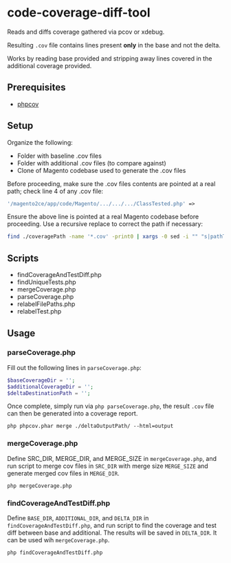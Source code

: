 # code-coverage-diff-tool
Reads and diffs coverage gathered via pcov or xdebug.

Resulting `.cov` file contains lines present **only** in the base and not the delta. 

Works by reading base provided and stripping away lines covered in the additional coverage provided.

## Prerequisites
* [phpcov](https://github.com/sebastianbergmann/phpcov)

## Setup
Organize the following:
* Folder with baseline .cov files
* Folder with additional .cov files (to compare against)
* Clone of Magento codebase used to generate the .cov files

Before proceeding, make sure the .cov files contents are pointed at a real path; check line 4 of any .cov file:
```php
'/magento2ce/app/code/Magento/.../.../.../ClassTested.php' => 
```
Ensure the above line is pointed at a real Magento codebase before proceeding. Use a recursive replace to correct the path if necessary:
```bash
find ./coveragePath -name '*.cov' -print0 | xargs -0 sed -i "" "s|pathToFind|pathToReplace|g"
```

## Scripts

* findCoverageAndTestDiff.php
* findUniqueTests.php
* mergeCoverage.php
* parseCoverage.php
* relabelFilePaths.php
* relabelTest.php

## Usage

### parseCoverage.php
Fill out the following lines in `parseCoverage.php`:

```php
$baseCoverageDir = '';
$additionalCoverageDir = '';
$deltaDestinationPath = '';
```

Once complete, simply run via `php parseCoverage.php`, the result `.cov` file can then be generated into a coverage report.
```
php phpcov.phar merge ./deltaOutputPath/ --html=output
```

### mergeCoverage.php
Define SRC_DIR, MERGE_DIR, and MERGE_SIZE in `mergeCoverage.php`, and run script to merge cov files in `SRC_DIR`
with merge size `MERGE_SIZE` and generate merged cov files in `MERGE_DIR`.
```
php mergeCoverage.php
```

### findCoverageAndTestDiff.php
Define `BASE_DIR`, `ADDITIONAL_DIR`, and `DELTA_DIR` in `findCoverageAndTestDiff.php`, and run script to find the coverage and test diff between base and additional. 
The results will be saved in `DELTA_DIR`. It can be used wih `mergeCoverage.php`.
```
php findCoverageAndTestDiff.php
```